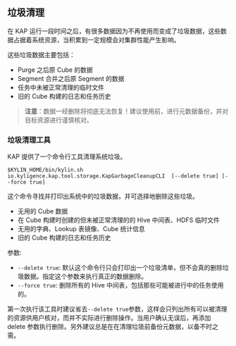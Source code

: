 ## 垃圾清理

在 KAP 运行一段时间之后，有很多数据因为不再使用而变成了垃圾数据，这些数据占据着系统资源，当积累到一定规模会对集群性能产生影响。

这些垃圾数据主要包括：

- Purge 之后原 Cube 的数据
- Segment 合并之后原 Segment 的数据
- 任务中未被正常清理的临时文件
- 旧的 Cube 构建的日志和任务历史

> **注意**：数据一经删除将彻底无法恢复！建议使用前，进行元数据备份，并对目标资源进行谨慎核对。

### 垃圾清理工具
KAP 提供了一个命令行工具清理系统垃圾。

```$KYLIN_HOME/bin/kylin.sh  io.kyligence.kap.tool.storage.KapGarbageCleanupCLI  [--delete true] [--force true]```

这个命令寻找并打印出系统中的垃圾数据，并可选择地删除这些垃圾。

- 无用的 Cube 数据
- 在 Cube 构建时创建的但未被正常清理的的 Hive 中间表、HDFS 临时文件
- 无用的字典、Lookup 表镜像、Cube 统计信息
- 旧的 Cube 构建的日志和任务历史

参数:

- `--delete true`: 默认这个命令行只会打印出一个垃圾清单，但不会真的删除垃圾数据。指定这个参数来执行真正的数据删除。
- `--force true`: 删除所有的 Hive 中间表，包括那些可能被进行中的任务使用的。

第一次执行该工具时建议省去`--delete true`参数，这样会只列出所有可以被清理的资源供用户核对，而并不实际进行删除操作。当用户确认无误后，再添加 delete 参数执行删除。另外建议总是在在清理垃圾前备份元数据，以备不时之需。


